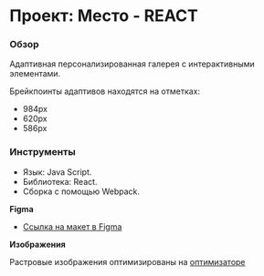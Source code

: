 # Проект: Место - REACT

### Обзор

Адаптивная персонализированная галерея с интерактивными элементами.

Брейкпоинты адаптивов находятся на отметках:
* 984px
* 620px
* 586px

### Инструменты
* Язык: Java Script.
* Библиотека: React. 
* Сборка с помощью Webpack.

[//]: # (**Валидация**)

[//]: # ()

[//]: # (Формы сайта проходят JS валидацию. Отзывчивый интерфейс форм помогает пользователю правильно вводить днные.)



[//]: # (**Git-pages**)

[//]: # ([ссылка на сайт]&#40;https://photokub.github.io/mesto/&#41;)

**Figma**

* [Ссылка на макет в Figma](https://www.figma.com/file/2cn9N9jSkmxD84oJik7xL7/JavaScript.-Sprint-4?node-id=0%3A1)

**Изображения**

Растровые изображения оптимизированы на [оптимизаторе](https://tinypng.com/)
